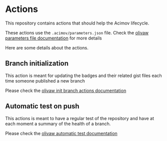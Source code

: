 # Actions

This repository contains actions that should help the Acimov lifecycle.

These actions use the `.acimov/parameters.json` file. Check the [olivaw parameters file documentation](./parameters.md) for more details

Here are some details about the actions.

## Branch initialization

This action is meant for updating the badges and their related gist files each time someone published a new branch

Please check the [olivaw init branch actions documentation](../init-branch)

## Automatic test on push

This actions is meant to have a regular test of the repository and have at each moment a summary of the health of a branch.

Please check the [olivaw automatic test documentation](../test-actions)